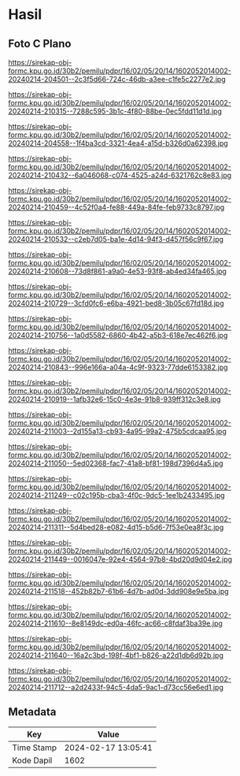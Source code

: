 # Hasil

## Foto C Plano

https://sirekap-obj-formc.kpu.go.id/30b2/pemilu/pdpr/16/02/05/20/14/1602052014002-20240214-204501--2c3f5d66-724c-46db-a3ee-c1fe5c2277e2.jpg

https://sirekap-obj-formc.kpu.go.id/30b2/pemilu/pdpr/16/02/05/20/14/1602052014002-20240214-210315--7288c595-3b1c-4f80-88be-0ec5fdd11d1d.jpg

https://sirekap-obj-formc.kpu.go.id/30b2/pemilu/pdpr/16/02/05/20/14/1602052014002-20240214-204558--1f4ba3cd-3321-4ea4-a15d-b326d0a62398.jpg

https://sirekap-obj-formc.kpu.go.id/30b2/pemilu/pdpr/16/02/05/20/14/1602052014002-20240214-210432--6a046068-c074-4525-a24d-6321762c8e83.jpg

https://sirekap-obj-formc.kpu.go.id/30b2/pemilu/pdpr/16/02/05/20/14/1602052014002-20240214-210459--4c52f0a4-fe88-449a-84fe-feb9733c8797.jpg

https://sirekap-obj-formc.kpu.go.id/30b2/pemilu/pdpr/16/02/05/20/14/1602052014002-20240214-210532--c2eb7d05-ba1e-4d14-94f3-d457f56c9f67.jpg

https://sirekap-obj-formc.kpu.go.id/30b2/pemilu/pdpr/16/02/05/20/14/1602052014002-20240214-210608--73d8f861-a9a0-4e53-93f8-ab4ed34fa465.jpg

https://sirekap-obj-formc.kpu.go.id/30b2/pemilu/pdpr/16/02/05/20/14/1602052014002-20240214-210729--3cfd0fc6-e6ba-4921-bed8-3b05c67fd18d.jpg

https://sirekap-obj-formc.kpu.go.id/30b2/pemilu/pdpr/16/02/05/20/14/1602052014002-20240214-210756--1a0d5582-6860-4b42-a5b3-618e7ec462f6.jpg

https://sirekap-obj-formc.kpu.go.id/30b2/pemilu/pdpr/16/02/05/20/14/1602052014002-20240214-210843--996e166a-a04a-4c9f-9323-77dde6153382.jpg

https://sirekap-obj-formc.kpu.go.id/30b2/pemilu/pdpr/16/02/05/20/14/1602052014002-20240214-210919--1afb32e6-15c0-4e3e-91b8-939ff312c3e8.jpg

https://sirekap-obj-formc.kpu.go.id/30b2/pemilu/pdpr/16/02/05/20/14/1602052014002-20240214-211003--2d155a13-cb93-4a95-99a2-475b5cdcaa95.jpg

https://sirekap-obj-formc.kpu.go.id/30b2/pemilu/pdpr/16/02/05/20/14/1602052014002-20240214-211050--5ed02368-fac7-41a8-bf81-198d7396d4a5.jpg

https://sirekap-obj-formc.kpu.go.id/30b2/pemilu/pdpr/16/02/05/20/14/1602052014002-20240214-211249--c02c195b-cba3-4f0c-9dc5-1ee1b2433495.jpg

https://sirekap-obj-formc.kpu.go.id/30b2/pemilu/pdpr/16/02/05/20/14/1602052014002-20240214-211311--5d4bed28-e082-4d15-b5d6-7f53e0ea8f3c.jpg

https://sirekap-obj-formc.kpu.go.id/30b2/pemilu/pdpr/16/02/05/20/14/1602052014002-20240214-211449--0016047e-92e4-4564-97b8-4bd20d9d04e2.jpg

https://sirekap-obj-formc.kpu.go.id/30b2/pemilu/pdpr/16/02/05/20/14/1602052014002-20240214-211518--452b82b7-61b6-4d7b-ad0d-3dd908e9e5ba.jpg

https://sirekap-obj-formc.kpu.go.id/30b2/pemilu/pdpr/16/02/05/20/14/1602052014002-20240214-211610--8e8149dc-ed0a-46fc-ac66-c8fdaf3ba39e.jpg

https://sirekap-obj-formc.kpu.go.id/30b2/pemilu/pdpr/16/02/05/20/14/1602052014002-20240214-211640--16a2c3bd-198f-4bf1-b826-a22d1db6d92b.jpg

https://sirekap-obj-formc.kpu.go.id/30b2/pemilu/pdpr/16/02/05/20/14/1602052014002-20240214-211712--a2d2433f-94c5-4da5-9ac1-d73cc56e6ed1.jpg


## Metadata

| Key        | Value               |
| ---------- | ------------------- |
| Time Stamp | 2024-02-17 13:05:41 |
| Kode Dapil | 1602                |



